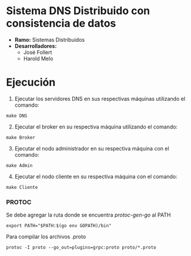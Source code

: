 # Sistema DNS Distribuido con consistencia de datos
- **Ramo:** Sistemas Distribuidos
- **Desarrolladores:**
  - José Follert 
  - Harold Melo

# Ejecución
1. Ejecutar los servidores DNS en sus respectivas máquinas utilizando el comando:
```console
make DNS
```

2. Ejecutar el broker en su respectiva máquina utilizando el comando:
```console
make Broker
```

3. Ejecutar el nodo administrador en su respectiva máquina con el comando:
```console
make Admin
```

4. Ejecutar el nodo cliente en su respectiva máquina con el comando:
```console
make Cliente
```

### PROTOC
Se debe agregar la ruta donde se encuentra *protoc-gen-go* al PATH
```console
export PATH="$PATH:$(go env GOPATH)/bin"
```
Para compilar los archivos .proto
```console
protoc -I proto --go_out=plugins=grpc:proto proto/*.proto
```